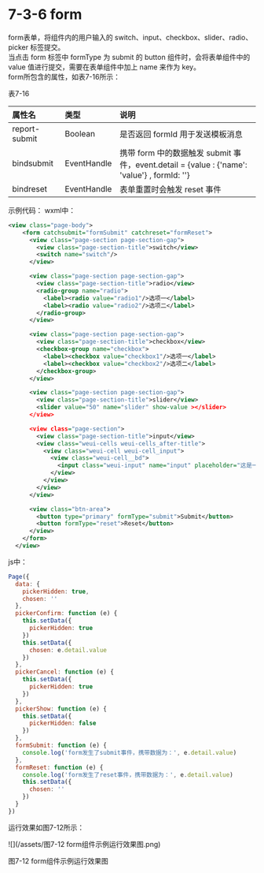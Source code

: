 # 7-3-6 form

form表单，将组件内的用户输入的 switch、input、checkbox、slider、radio、picker 标签提交。  
当点击 form 标签中 formType 为 submit 的 button 组件时，会将表单组件中的 value 值进行提交，需要在表单组件中加上 name 来作为 key。  
form所包含的属性，如表7-16所示：

表7-16

| 属性名 | 类型 | 说明 |
| :--- | :--- | :--- |
| report-submit | Boolean | 是否返回 formId 用于发送模板消息 |
| bindsubmit | EventHandle | 携带 form 中的数据触发 submit 事件，event.detail = {value : {'name': 'value'} , formId: ''} |
| bindreset | EventHandle | 表单重置时会触发 reset 事件 |


示例代码：
wxml中：
```xml
<view class="page-body">
    <form catchsubmit="formSubmit" catchreset="formReset">
      <view class="page-section page-section-gap">
        <view class="page-section-title">switch</view>
        <switch name="switch"/>
      </view>

      <view class="page-section page-section-gap">
        <view class="page-section-title">radio</view>
        <radio-group name="radio">
          <label><radio value="radio1"/>选项一</label>
          <label><radio value="radio2"/>选项二</label>
        </radio-group>
      </view>

      <view class="page-section page-section-gap">
        <view class="page-section-title">checkbox</view>
        <checkbox-group name="checkbox">
          <label><checkbox value="checkbox1"/>选项一</label>
          <label><checkbox value="checkbox2"/>选项二</label>
        </checkbox-group>
      </view>

      <view class="page-section page-section-gap">
        <view class="page-section-title">slider</view>
        <slider value="50" name="slider" show-value ></slider>
      </view>

      <view class="page-section">
        <view class="page-section-title">input</view>
        <view class="weui-cells weui-cells_after-title">
          <view class="weui-cell weui-cell_input">
            <view class="weui-cell__bd">
              <input class="weui-input" name="input" placeholder="这是一个输入框" />
            </view>
          </view>
        </view>
      </view>

      <view class="btn-area">
        <button type="primary" formType="submit">Submit</button>
        <button formType="reset">Reset</button>
      </view>
    </form>
  </view>
```
js中：
```js
Page({
  data: {
    pickerHidden: true,
    chosen: ''
  },
  pickerConfirm: function (e) {
    this.setData({
      pickerHidden: true
    })
    this.setData({
      chosen: e.detail.value
    })
  },
  pickerCancel: function (e) {
    this.setData({
      pickerHidden: true
    })
  },
  pickerShow: function (e) {
    this.setData({
      pickerHidden: false
    })
  },
  formSubmit: function (e) {
    console.log('form发生了submit事件，携带数据为：', e.detail.value)
  },
  formReset: function (e) {
    console.log('form发生了reset事件，携带数据为：', e.detail.value)
    this.setData({
      chosen: ''
    })
  }
})
```

运行效果如图7-12所示：

![](/assets/图7-12 form组件示例运行效果图.png)

图7-12 form组件示例运行效果图


